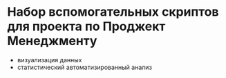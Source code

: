 # Набор вспомогательных скриптов для проекта по Проджект Менеджменту

- визуализация данных
- статистический автоматизированный анализ
